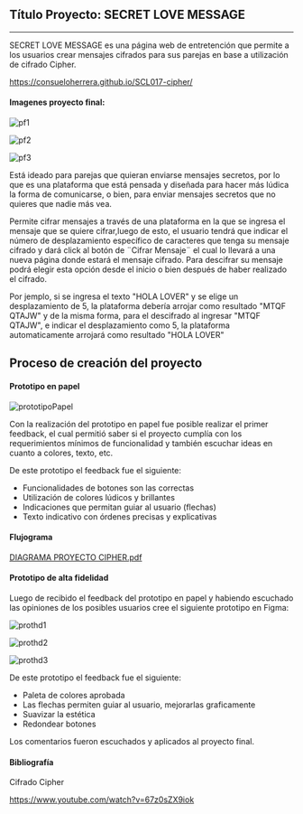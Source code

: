 ## Título Proyecto: SECRET LOVE MESSAGE 
***

SECRET LOVE MESSAGE es una página web de entretención que permite a los usuarios crear mensajes cifrados para sus parejas en base a utilización de cifrado Cipher.

https://consueloherrera.github.io/SCL017-cipher/

#### Imagenes proyecto final:

![pf1](https://user-images.githubusercontent.com/83927184/120116013-0ded4800-c154-11eb-8108-4068d029497e.png)

![pf2](https://user-images.githubusercontent.com/83927184/120116029-23627200-c154-11eb-9238-0e167ff30736.png)

![pf3](https://user-images.githubusercontent.com/83927184/120116057-4db42f80-c154-11eb-9d72-ebfc198423f0.png)

Está ideado  para parejas que quieran enviarse mensajes secretos, por lo que es una plataforma que está pensada y diseñada para hacer más lúdica la forma de comunicarse, o bien, para enviar mensajes secretos que no quieres que nadie más vea.

Permite cifrar mensajes a través de una plataforma en la que se ingresa el mensaje que se quiere cifrar,luego de esto, el usuario tendrá que indicar el número de desplazamiento específico de caracteres que tenga su mensaje cifrado y  dará click al botón de ¨Cifrar Mensaje¨ el cual lo llevará a una nueva página donde estará el mensaje cifrado. Para descifrar su mensaje podrá elegir esta opción desde el inicio o bien después de haber realizado el cifrado.

Por jemplo, si se ingresa el texto "HOLA LOVER" y se elige un desplazamiento de 5, la plataforma debería arrojar como resultado "MTQF QTAJW" y de la misma forma, para el descifrado al ingresar "MTQF QTAJW", e indicar el desplazamiento como 5, la plataforma  automaticamente arrojará como resultado "HOLA LOVER"

## Proceso de creación del proyecto

#### Prototipo en papel

![prototipoPapel](https://user-images.githubusercontent.com/83927184/120117346-cb7b3980-c15a-11eb-8c06-13f5358f3d34.jpg)

Con la realización del prototipo en papel fue posible realizar el primer feedback, el cual permitió saber si el proyecto cumplía con los requerimientos mínimos de funcionalidad y también escuchar ideas en cuanto a colores, texto, etc. 

De este prototipo el feedback fue el siguiente:

* Funcionalidades de botones son las correctas
* Utilización de colores lúdicos y brillantes
* Indicaciones que permitan guiar al usuario (flechas)
* Texto indicativo con órdenes precisas y explicativas

#### Flujograma

[DIAGRAMA PROYECTO CIPHER.pdf](https://github.com/ConsueloHerrera/SCL017-cipher/files/6566871/DIAGRAMA.PROYECTO.CIPHER.pdf)


#### Prototipo de alta fidelidad

Luego de recibido el feedback del prototipo en papel y habiendo escuchado las opiniones de los posibles usuarios cree el siguiente prototipo en Figma:

![prothd1](https://user-images.githubusercontent.com/83927184/120117954-e56a4b80-c15d-11eb-822c-e201e84a4986.png)

![prothd2](https://user-images.githubusercontent.com/83927184/120118093-c0c2a380-c15e-11eb-8434-e2724cc7a2a6.jpg)

![prothd3](https://user-images.githubusercontent.com/83927184/120118127-01222180-c15f-11eb-887a-760d315167d4.png)

De este prototipo el feedback fue el siguiente:

* Paleta de colores aprobada
* Las flechas permiten guiar al usuario, mejorarlas graficamente
* Suavizar la estética
* Redondear botones 

Los comentarios fueron escuchados y aplicados al proyecto final. 


#### Bibliografía

Cifrado Cipher

https://www.youtube.com/watch?v=67z0sZX9iok


